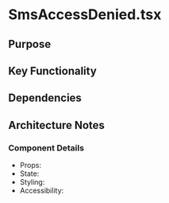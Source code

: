 # SmsAccessDenied.tsx

## Purpose

## Key Functionality

## Dependencies

## Architecture Notes

### Component Details
- Props: 
- State: 
- Styling: 
- Accessibility: 
